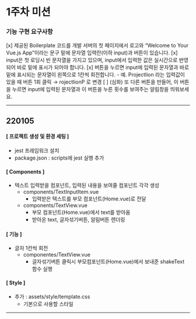 
# 1주차 미션

### 기능 구현 요구사항
[x] 제공된 Boilerplate 코드를 개발 서버의 첫 페이지에서 로고와 “Welcome to Your Vue.js App”이라는 문구 밑에 문자열 입력란(이하 input)과 버튼이 있습니다.
[x] input은 첫 로딩시 빈 문자열을 가지고 있으며, input에서 입력한 값은 실시간으로 반영되어 바로 밑에 표시가 되어야 합니다.
[x] 버튼을 누르면 input에 입력된 문자열과 바로 밑에 표시되는 문자열이 왼쪽으로 1칸씩 회전합니다.
    - 예. Projectlion 라는 입력값이 있을 때 버튼 1회 클릭 → rojectlionP 로 변경
[ ] (심화) 또 다른 버튼을 만들어, 이 버튼을 누르면 input에 입력된 문자열과 이 버튼을 누른 횟수를 보여주는 알림창을 띄워보세요.


---


## 220105

#### [ 프로젝트 생성 및 환경 세팅 ]
- jest 프레임워크 설치
- package.json : scripts에 jest 실행 추가
#### [ Components ]
- 텍스트 입력받을 컴포넌트, 입력된 내용을 보여줄 컴포넌트 각각 생성
    - components/TextInputItem.vue
        - 입력받은 텍스트를 부모 컴포넌트(Home.vue)로 전달
    - components/TextView.vue
        - 부모 컴포넌트(Home.vue)에서 text를 받아옴
        - 받아온 text, 글자섞기버튼, 알림버튼 렌더링
#### [ 기능 ]
- 글자 1칸씩 회전
    - componentes/TextView.vue
        - 글자섞기버튼 클릭시 부모컴포넌트(Home.vue)에서 보내준 shakeText 함수 실행
#### [ Style ]
- 추가 : assets/style/template.css
    - 기본으로 사용할 스타일


---

